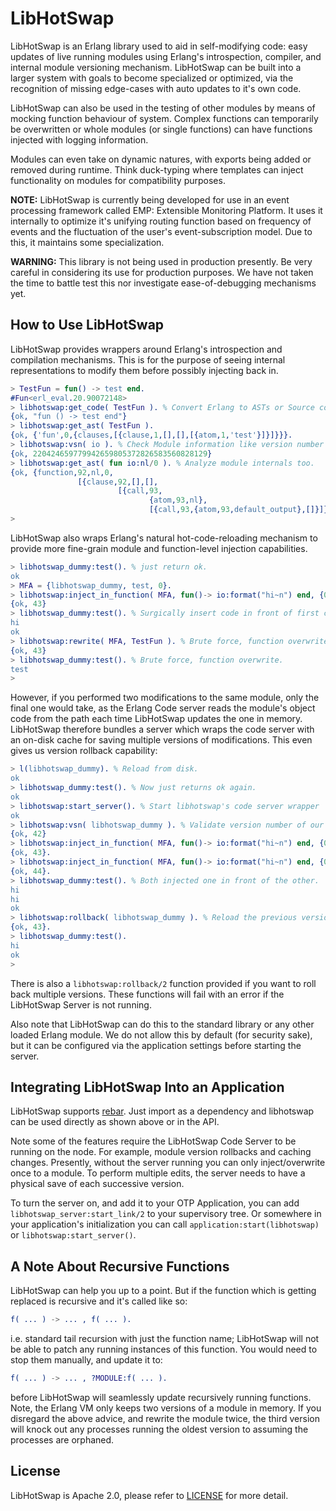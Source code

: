 # LibHotSwap #

LibHotSwap is an Erlang library used to aid in self-modifying code: easy 
updates of live running modules using Erlang's introspection, compiler, and 
internal module versioning mechanism. LibHotSwap can be built into a larger 
system with goals to become specialized or optimized, via the recognition of 
missing edge-cases with auto updates to it's own code.

LibHotSwap can also be used in the testing of other modules by means of mocking
function behaviour of system. Complex functions can temporarily be overwritten
or whole modules (or single functions) can have functions injected with logging 
information. 

Modules can even take on dynamic natures, with exports being added or removed
during runtime. Think duck-typing where templates can inject functionality on 
modules for compatibility purposes.

**NOTE:** LibHotSwap is currently being developed for use in an event processing
framework called EMP: Extensible Monitoring Platform. It uses it internally to
optimize it's unifying routing function based on frequency of events and the
fluctuation of the user's event-subscription model. Due to this, it maintains
some specialization.

**WARNING:** This library is not being used in production presently. Be very 
careful in considering its use for production purposes. We have not taken the 
time to battle test this nor investigate ease-of-debugging mechanisms yet.

## How to Use LibHotSwap ##

LibHotSwap provides wrappers around Erlang's introspection and compilation 
mechanisms. This is for the purpose of seeing internal representations to 
modify them before possibly injecting back in.

```erlang
> TestFun = fun() -> test end.
#Fun<erl_eval.20.90072148>
> libhotswap:get_code( TestFun ). % Convert Erlang to ASTs or Source code.
{ok, "fun () -> test end"}
> libhotswap:get_ast( TestFun ).
{ok, {'fun',0,{clauses,[{clause,1,[],[],[{atom,1,'test'}]}]}}}.
> libhotswap:vsn( io ). % Check Module information like version number
{ok, 220424659779942659805372826583560828129}
> libhotswap:get_ast( fun io:nl/0 ). % Analyze module internals too.
{ok, {function,92,nl,0,
               [{clause,92,[],[],
                        [{call,93,
                               {atom,93,nl},
                               [{call,93,{atom,93,default_output},[]}]}]}]}}
>
```

LibHotSwap also wraps Erlang's natural hot-code-reloading mechanism to provide
more fine-grain module and function-level injection capabilities.

```erlang
> libhotswap_dummy:test(). % just return ok.
ok
> MFA = {libhotswap_dummy, test, 0}.
> libhotswap:inject_in_function( MFA, fun()-> io:format("hi~n") end, {0,[0]} ).
{ok, 43}
> libhotswap_dummy:test(). % Surgically insert code in front of first clause.
hi
ok
> libhotswap:rewrite( MFA, TestFun ). % Brute force, function overwrites
{ok, 43}
> libhotswap_dummy:test(). % Brute force, function overwrite.
test
>
```

However, if you performed two modifications to the same module, only the final
one would take, as the Erlang Code server reads the module's object code from
the path each time LibHotSwap updates the one in memory. LibHotSwap therefore
bundles a server which wraps the code server with an on-disk cache for saving
multiple versions of modifications. This even gives us version rollback
capability:

```erlang
> l(libhotswap_dummy). % Reload from disk.
ok
> libhotswap_dummy:test(). % Now just returns ok again.
ok
> libhotswap:start_server(). % Start libhotswap's code server wrapper
ok
> libhotswap:vsn( libhotswap_dummy ). % Validate version number of our test module
{ok, 42}
> libhotswap:inject_in_function( MFA, fun()-> io:format("hi~n") end, {0,[0]} ).
{ok, 43}.
> libhotswap:inject_in_function( MFA, fun()-> io:format("hi~n") end, {0,[0]} ).
{ok, 44}.
> libhotswap_dummy:test(). % Both injected one in front of the other.
hi
hi
ok
> libhotswap:rollback( libhotswap_dummy ). % Reload the previous version.
{ok, 43}.
> libhotswap_dummy:test().
hi
ok
>
```

There is also a `libhotswap:rollback/2` function provided if you want to roll 
back multiple versions. These functions will fail with an error if the 
LibHotSwap Server is not running.

Also note that LibHotSwap can do this to the standard library or any other
loaded Erlang module. We do not allow this by default (for security sake), but
it can be configured via the application settings before starting the server.

## Integrating LibHotSwap Into an Application ##

LibHotSwap supports [rebar](https://github.com/rebar/rebar). Just import as a
dependency and libhotswap can be used directly as shown above or in the API.

Note some of the features require the LibHotSwap Code Server to be running on 
the node. For example, module version rollbacks and caching changes. Presently,
without the server running you can only inject/overwrite once to a module. To
perform multiple edits, the server needs to have a physical save of each 
successive version.

To turn the server on, and add it to your OTP Application, you can add
`libhotswap_server:start_link/2` to your supervisory tree. Or somewhere in your
application's initialization you can call `application:start(libhotswap)` or 
`libhotswap:start_server()`.

## A Note About Recursive Functions ##

LibHotSwap can help you up to a point. But if the function which is getting 
replaced is recursive and it's called like so:

```erlang
f( ... ) -> ... , f( ... ).
```

i.e. standard tail recursion with just the function name; LibHotSwap will not 
be able to patch any running instances of this function. You would need to stop
them manually, and update it to:

```erlang
f( ... ) -> ... , ?MODULE:f( ... ).
```

before LibHotSwap will seamlessly update recursively running functions. Note,
the Erlang VM only keeps two versions of a module in memory. If you disregard 
the above advice, and rewrite the module twice, the third version will knock
out any processes running the oldest version to assuming the processes are
orphaned.

## License ##

LibHotSwap is Apache 2.0, please refer to [LICENSE](LICENSE) for more detail.


